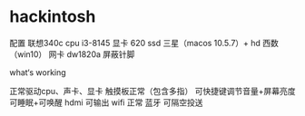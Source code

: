 # hackintosh
配置 联想340c
cpu i3-8145
显卡 620
ssd 三星（macos 10.5.7）+ hd 西数 （win10）
网卡 dw1820a 屏蔽针脚

what‘s working

正常驱动cpu、声卡、显卡
触摸板正常（包含多指）
可快捷键调节音量+屏幕亮度
可睡眠+可唤醒
hdmi 可输出
wifi 正常
蓝牙 可隔空投送


